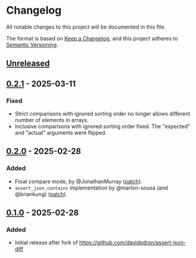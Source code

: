 # Changelog

All notable changes to this project will be documented in this file.

The format is based on [Keep a Changelog](https://keepachangelog.com/en/1.1.0/),
and this project adheres to [Semantic Versioning](https://semver.org/spec/v2.0.0.html).

## [Unreleased]

## [0.2.1] - 2025-03-11

### Fixed

- Strict comparisons with ignored sorting order no longer allows different
  number of elements in arrays.
- Inclusive comparisons with ignored sorting order fixed. The "expected" and
  "actual" arguments were flipped.

## [0.2.0] - 2025-02-28

### Added

- Float compare mode, by @JonathanMurray
  ([patch](https://github.com/JonathanMurray/assert-json-diff/tree/379b3548c086867cf538ddb77407714a35ee63b1)).
- `assert_json_contains` implementation by @marlon-sousa (and @briankung)
  ([patch](https://github.com/briankung/assert-json-diff/tree/da9af96806e16860c15ff002cf813b021d3bdb8a)).

## [0.1.0] - 2025-02-28

### Added

- Initial release after fork of https://github.com/davidpdrsn/assert-json-diff

[unreleased]: https://github.com/hardselius/serde-json-assert/compare/v0.2.1...HEAD
[0.2.1]: https://github.com/hardselius/serde-json-assert/compare/v0.2.0...v0.2.1
[0.2.0]: https://github.com/hardselius/serde-json-assert/compare/v0.1.0...v0.2.0
[0.1.0]: https://github.com/hardselius/serde-json-assert/releases/tag/0.1.0
